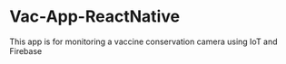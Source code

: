 # Vac-App-ReactNative
This app is for monitoring a vaccine conservation camera using IoT and Firebase

